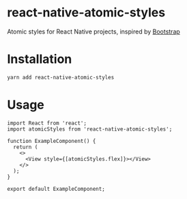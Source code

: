 # react-native-atomic-styles

Atomic styles for React Native projects, inspired by [Bootstrap](https://getbootstrap.com/)

# Installation

```sh
yarn add react-native-atomic-styles
```

# Usage

```tsx
import React from 'react';
import atomicStyles from 'react-native-atomic-styles';

function ExampleComponent() {
  return (
    <>
      <View style={[atomicStyles.flex]}></View>
    </>
  );
}

export default ExampleComponent;
```
